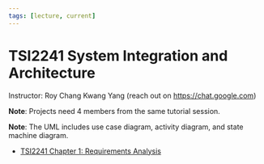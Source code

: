 ```yaml
---
tags: [lecture, current]
---
```


# TSI2241 System Integration and Architecture

Instructor: Roy Chang Kwang Yang (reach out on https://chat.google.com)

**Note**: Projects need 4 members from the same tutorial session.

**Note**: The UML includes use case diagram, activity diagram, and state machine
diagram.

- [TSI2241 Chapter 1: Requirements Analysis](202303242147.md)
